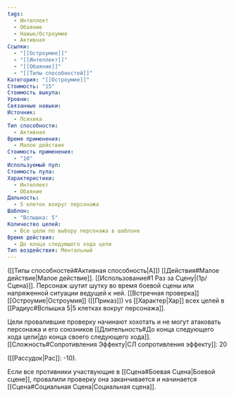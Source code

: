 ```yaml
---
tags:
  - Интеллект
  - Обаяние
  - Навык/Остроумие
  - Активная
Ссылки:
  - "[[Остроумие]]"
  - "[[Интеллект]]"
  - "[[Обаяние]]"
  - "[[Типы способностей]]"
Категория: "[[Остроумие]]"
Стоимость: "15"
Стоимость выкупа: 
Уровни: 
Связанные навыки: 
Источник:
  - Психика
Тип способности:
  - Активная
Время применения:
  - Малое действие
Стоимость применения:
  - "10"
Используемый пул: 
Стоимость пула: 
Характеристики:
  - Интеллект
  - Обаяние
Дальность:
  - 5 клеток вокруг персонажа
Шаблон:
  - "Вспышка: 5"
Количество целей:
  - Все цели по выбору персонажа в шаблоне
Время действия:
  - До конца следующего хода цели
Тип воздействия: Ментальный
---
```

([[Типы способностей#Активная способность|А]]) [[Действия#Малое действие|Малое действие]]. [[Использование#1 Раз за Сцену|(1р/Сцена)]]. Персонаж шутит шутку во время боевой сцены или напряженной ситуации ведущей к ней. [[Встречная проверка]] [[Остроумие|Остроумия]] ([[Приказ]]) vs [[Характер|Хар]] всех целей в [[Радиус#Вспышка 5|5 клетках вокруг персонажа]]. 

Цели провалившие проверку начинают хохотать и не могут атаковать персонажа и его союзников [[Длительность#До конца следующего хода цели|до конца своего следующего хода]]. 
[[Сложность#Cопротивления Эффекту|СЛ сопротивления эффекту]]: 20 

([[Рассудок|Рас]]: -10).

Если все противники участвующие в [[Сцена#Боевая Сцена|Боевой сцене]], провалили проверку она заканчивается и начинается [[Сцена#Социальная Сцена|Социальная сцена]]. 